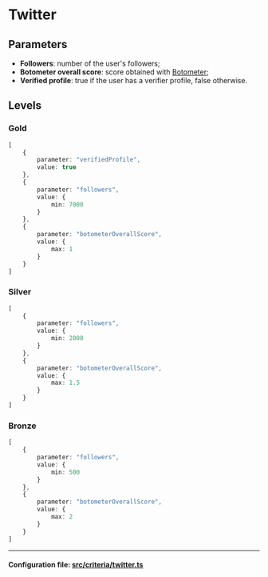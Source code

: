 # Twitter

## Parameters

-   **Followers**: number of the user's followers;
-   **Botometer overall score**: score obtained with [Botometer](https://botometer.osome.iu.edu/);
-   **Verified profile**: true if the user has a verifier profile, false otherwise.

## Levels

### Gold

```typescript
[
    {
        parameter: "verifiedProfile",
        value: true
    },
    {
        parameter: "followers",
        value: {
            min: 7000
        }
    },
    {
        parameter: "botometerOverallScore",
        value: {
            max: 1
        }
    }
]
```

### Silver

```typescript
[
    {
        parameter: "followers",
        value: {
            min: 2000
        }
    },
    {
        parameter: "botometerOverallScore",
        value: {
            max: 1.5
        }
    }
]
```

### Bronze

```typescript
[
    {
        parameter: "followers",
        value: {
            min: 500
        }
    },
    {
        parameter: "botometerOverallScore",
        value: {
            max: 2
        }
    }
]
```

---

#### Configuration file: [src/criteria/twitter.ts](https://github.com/InterRep/interrep.js/blob/main/packages/reputation-criteria/src/criteria/twitter.ts)

